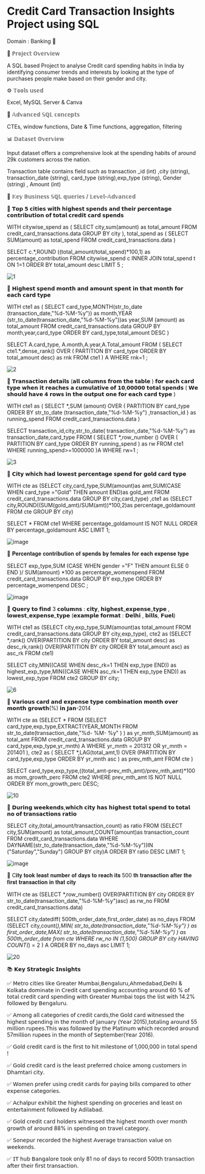 # Credit Card Transaction Insights Project using SQL

Domain : Banking 🏦 

📌 ℙ𝕣𝕠𝕛𝕖𝕔𝕥 𝕆𝕧𝕖𝕣𝕧𝕚𝕖𝕨

A SQL based Project to analyse Credit card spending habits in India by identifying consumer trends and interests by looking at the type of purchases people make based on their gender and city.


⚙️ 𝕋𝕠𝕠𝕝𝕤 𝕦𝕤𝕖𝕕 

Excel, MySQL Server & Canva

📌 𝔸𝕕𝕧𝕒𝕟𝕔𝕖𝕕 𝕊ℚ𝕃 𝕔𝕠𝕟𝕔𝕖𝕡𝕥𝕤

CTEs, window functions, Date & Time
functions, aggregation, filtering

📊 𝔻𝕒𝕥𝕒𝕤𝕖𝕥 𝕆𝕧𝕖𝕣𝕧𝕚𝕖𝕨  

Input dataset offers a comprehensive look at the spending habits of around 29k customers across the nation.

Transaction table contains field such as transaction _id (int) ,city  (string), transaction_date (string), card_type (string),exp_type (string), Gender (string) , Amount (int)


🎯 𝕂𝕖𝕪 𝔹𝕦𝕤𝕚𝕟𝕖𝕤𝕤 𝕊ℚ𝕃 𝕢𝕦𝕖𝕣𝕚𝕖𝕤 / 𝕃𝕖𝕧𝕖𝕝-𝔸𝕕𝕧𝕒𝕟𝕔𝕖𝕕  


🔶 𝗧𝗼𝗽 𝟱 𝗰𝗶𝘁𝗶𝗲𝘀 𝘄𝗶𝘁𝗵 𝗵𝗶𝗴𝗵𝗲𝘀𝘁 𝘀𝗽𝗲𝗻𝗱𝘀 𝗮𝗻𝗱 𝘁𝗵𝗲𝗶𝗿 𝗽𝗲𝗿𝗰𝗲𝗻𝘁𝗮𝗴𝗲 𝗰𝗼𝗻𝘁𝗿𝗶𝗯𝘂𝘁𝗶𝗼𝗻 𝗼𝗳 𝘁𝗼𝘁𝗮𝗹 𝗰𝗿𝗲𝗱𝗶𝘁 𝗰𝗮𝗿𝗱 𝘀𝗽𝗲𝗻𝗱𝘀

WITH citywise_spend as ( SELECT city,sum(amount) as total_amount 
FROM credit_card_transactions.data
GROUP BY city ),
total_spend as ( SELECT SUM(amount) as total_spend FROM credit_card_transactions.data )

SELECT c.*,ROUND ((total_amount/total_spend)*100,1) as percentage_contribution FROM citywise_spend c INNER JOIN total_spend t ON 1=1
ORDER BY total_amount desc
LIMIT 5 ;

![1](https://github.com/user-attachments/assets/3cca26df-1c45-4bc7-a0fc-bb82fde770cf)



🔶 𝗛𝗶𝗴𝗵𝗲𝘀𝘁 𝘀𝗽𝗲𝗻𝗱 𝗺𝗼𝗻𝘁𝗵 𝗮𝗻𝗱 𝗮𝗺𝗼𝘂𝗻𝘁 𝘀𝗽𝗲𝗻𝘁 𝗶𝗻 𝘁𝗵𝗮𝘁 𝗺𝗼𝗻𝘁𝗵 𝗳𝗼𝗿 𝗲𝗮𝗰𝗵 𝗰𝗮𝗿𝗱 𝘁𝘆𝗽𝗲

WITH cte1 as ( SELECT card_type,MONTH(str_to_date (transaction_date,"%d-%M-%y")) as month,YEAR (str_to_date(transaction_date,"%d-%M-%y"))as year,SUM (amount) as total_amount 
FROM credit_card_transactions.data
GROUP BY month,year,card_type
ORDER BY card_type,total_amount DESC )

SELECT A.card_type, A.month,A.year,A.Total_amount 
FROM ( SELECT cte1.*,dense_rank() OVER ( PARTITION BY card_type ORDER BY total_amount desc) as rnk FROM cte1 ) A
WHERE rnk=1 ;


![2](https://github.com/user-attachments/assets/a085a315-b887-462d-ae61-3fb68079384d)



🔶 𝗧𝗿𝗮𝗻𝘀𝗮𝗰𝘁𝗶𝗼𝗻 𝗱𝗲𝘁𝗮𝗶𝗹𝘀 (𝗮𝗹𝗹 𝗰𝗼𝗹𝘂𝗺𝗻𝘀 𝗳𝗿𝗼𝗺 𝘁𝗵𝗲 𝘁𝗮𝗯𝗹𝗲 ) 𝗳𝗼𝗿 𝗲𝗮𝗰𝗵 𝗰𝗮𝗿𝗱 𝘁𝘆𝗽𝗲 𝘄𝗵𝗲𝗻 𝗶𝘁 𝗿𝗲𝗮𝗰𝗵𝗲𝘀 𝗮 𝗰𝘂𝗺𝘂𝗹𝗮𝘁𝗶𝘃𝗲 𝗼𝗳 𝟭𝟬,𝟬𝟬𝟬𝟬𝟬 𝘁𝗼𝘁𝗮𝗹 𝘀𝗽𝗲𝗻𝗱𝘀 ( 𝗪𝗲 𝘀𝗵𝗼𝘂𝗹𝗱 𝗵𝗮𝘃𝗲 𝟰 𝗿𝗼𝘄𝘀 𝗶𝗻 𝘁𝗵𝗲 𝗼𝘂𝘁𝗽𝘂𝘁 𝗼𝗻𝗲 𝗳𝗼𝗿 𝗲𝗮𝗰𝗵 𝗰𝗮𝗿𝗱 𝘁𝘆𝗽𝗲 )

WITH cte1 as ( SELECT *,SUM (amount)
OVER ( PARTITION BY card_type ORDER BY str_to_date (transaction_date,"%d-%M-%y") ,transaction_id ) as running_spend 
FROM credit_card_transactions.data )

SELECT transaction_id,city,str_to_date( transaction_date,"%d-%M-%y") as transaction_date,card_type FROM 
( SELECT *,row_number () OVER  ( PARTITION BY card_type ORDER BY running_spend ) as rw
FROM cte1 
WHERE running_spend>=1000000 )A
WHERE rw=1 ;


![3](https://github.com/user-attachments/assets/6716b9da-97a2-4df7-a1f1-50e3f439c92d)


🔶 𝗖𝗶𝘁𝘆 𝘄𝗵𝗶𝗰𝗵 𝗵𝗮𝗱 𝗹𝗼𝘄𝗲𝘀𝘁 𝗽𝗲𝗿𝗰𝗲𝗻𝘁𝗮𝗴𝗲 𝘀𝗽𝗲𝗻𝗱 𝗳𝗼𝗿 𝗴𝗼𝗹𝗱 𝗰𝗮𝗿𝗱 𝘁𝘆𝗽𝗲

WITH cte as (SELECT city,card_type,SUM(amount)as amt,SUM(CASE WHEN card_type ="Gold" THEN amount END)as gold_amt 
FROM credit_card_transactions.data
GROUP BY city,card_type)
,cte1 as (SELECT city,ROUND((SUM(gold_amt)/SUM(amt))*100,2)as percentage_goldamount FROM cte 
GROUP BY city)

SELECT * FROM cte1
WHERE percentage_goldamount IS NOT NULL
ORDER BY percentage_goldamount ASC
LIMIT 1;

![image](https://github.com/user-attachments/assets/c82c1aef-e79b-4bae-855f-d7fbc5ff3fc2)



🔶 𝐏𝐞𝐫𝐜𝐞𝐧𝐭𝐚𝐠𝐞 𝐜𝐨𝐧𝐭𝐫𝐢𝐛𝐮𝐭𝐢𝐨𝐧 𝐨𝐟 𝐬𝐩𝐞𝐧𝐝𝐬 𝐛𝐲 𝐟𝐞𝐦𝐚𝐥𝐞𝐬 𝐟𝐨𝐫 𝐞𝐚𝐜𝐡 𝐞𝐱𝐩𝐞𝐧𝐬𝐞 𝐭𝐲𝐩𝐞

SELECT exp_type,SUM (CASE WHEN gender ="F" THEN amount ELSE 0 END )/ SUM(amount) *100 as percentage_womenspend 
FROM credit_card_transactions.data
GROUP BY exp_type
ORDER BY percentage_womenpend DESC ;


![image](https://github.com/user-attachments/assets/c680c7a9-af27-4ee7-a777-8d1c852166de)


🔶 𝗤𝘂𝗲𝗿𝘆 𝘁𝗼 𝗳𝗶𝗻𝗱 3 𝗰𝗼𝗹𝘂𝗺𝗻𝘀 : 𝗰𝗶𝘁𝘆, 𝗵𝗶𝗴𝗵𝗲𝘀𝘁_𝗲𝘅𝗽𝗲𝗻𝘀𝗲_𝘁𝘆𝗽𝗲 , 𝗹𝗼𝘄𝗲𝘀𝘁_𝗲𝘅𝗽𝗲𝗻𝘀𝗲_𝘁𝘆𝗽𝗲 (𝗲𝘅𝗮𝗺𝗽𝗹𝗲 𝗳𝗼𝗿𝗺𝗮𝘁 : 𝗗𝗲𝗹𝗵𝗶 , 𝗯𝗶𝗹𝗹𝘀, 𝗙𝘂𝗲𝗹)  

WITH cte1 as (SELECT city,exp_type,SUM(amount)as total_amount FROM credit_card_transactions.data
GROUP BY  city,exp_type),
cte2 as (SELECT *,rank() OVER(PARTITION BY city ORDER BY total_amount desc) as desc_rk,rank() OVER(PARTITION BY city ORDER BY total_amount asc) as asc_rk FROM cte1)

SELECT city,MIN((CASE WHEN desc_rk=1 THEN exp_type END)) as highest_exp_type,MIN((CASE WHEN asc_rk=1 THEN exp_type END)) as lowest_exp_type 
FROM cte2
GROUP BY city;


![6](https://github.com/user-attachments/assets/50aa0a08-9a67-4da3-a442-4b4ec6d186e3)



🔶 𝗩𝗮𝗿𝗶𝗼𝘂𝘀 𝗰𝗮𝗿𝗱 𝗮𝗻𝗱 𝗲𝘅𝗽𝗲𝗻𝘀𝗲 𝘁𝘆𝗽𝗲 𝗰𝗼𝗺𝗯𝗶𝗻𝗮𝘁𝗶𝗼𝗻 𝗺𝗼𝗻𝘁𝗵 𝗼𝘃𝗲𝗿 𝗺𝗼𝗻𝘁𝗵 𝗴𝗿𝗼𝘄𝘁𝗵(%) 𝗶𝗻 𝗝𝗮𝗻-2014 

WITH cte as  (SELECT * FROM (SELECT card_type,exp_type,EXTRACT(YEAR_MONTH FROM str_to_date(transaction_date,"%d- %M- %y" ) ) as yr_mnth,SUM(amount) as total_amt 
FROM credit_card_transactions.data
GROUP BY card_type,exp_type,yr_mnth) A
WHERE yr_mnth = 201312 OR yr_mnth = 201401
), 
cte2 as ( SELECT *,LAG(total_amt,1) OVER (PARTITION BY card_type,exp_type ORDER BY yr_mnth asc ) as prev_mth_amt 
FROM cte )
 
SELECT card_type,exp_type,((total_amt-prev_mth_amt)/prev_mth_amt)*100 as mom_growth_perc FROM cte2
WHERE prev_mth_amt IS NOT NULL
ORDER BY mom_growth_perc DESC;

![10](https://github.com/user-attachments/assets/5efc2f40-0b91-4bd6-855d-df91f9548447)



🔶 𝗗𝘂𝗿𝗶𝗻𝗴 𝘄𝗲𝗲𝗸𝗲𝗻𝗱𝘀,𝘄𝗵𝗶𝗰𝗵 𝗰𝗶𝘁𝘆 𝗵𝗮𝘀 𝗵𝗶𝗴𝗵𝗲𝘀𝘁 𝘁𝗼𝘁𝗮𝗹 𝘀𝗽𝗲𝗻𝗱 𝘁𝗼 𝘁𝗼𝘁𝗮𝗹 𝗻𝗼 𝗼𝗳 𝘁𝗿𝗮𝗻𝘀𝗮𝗰𝘁𝗶𝗼𝗻𝘀 𝗿𝗮𝘁𝗶𝗼

SELECT city,(total_amount/transaction_count) as ratio FROM
(SELECT city,SUM(amount) as total_amount,COUNT(amount)as transaction_count 
FROM credit_card_transactions.data
WHERE DAYNAME(str_to_date(transaction_date,"%d-%M-%y"))IN ("Saturday","Sunday") 
GROUP BY city)A
ORDER BY ratio DESC
LIMIT 1;

![image](https://github.com/user-attachments/assets/f1b8db48-8389-4dac-8c1d-7447dbeec68d)



🔶 C𝐢𝐭𝐲 𝐭𝐨𝐨𝐤 𝐥𝐞𝐚𝐬𝐭 𝐧𝐮𝐦𝐛𝐞𝐫 𝐨𝐟 𝐝𝐚𝐲𝐬 𝐭𝐨 𝐫𝐞𝐚𝐜𝐡 𝐢𝐭𝐬 500 𝐭𝐡 𝐭𝐫𝐚𝐧𝐬𝐚𝐜𝐭𝐢𝐨𝐧 𝐚𝐟𝐭𝐞𝐫 𝐭𝐡𝐞 𝐟𝐢𝐫𝐬𝐭 𝐭𝐫𝐚𝐧𝐬𝐚𝐜𝐭𝐢𝐨𝐧 𝐢𝐧 𝐭𝐡𝐚𝐭 𝐜𝐢𝐭𝐲


WITH cte as (SELECT *,row_number() OVER(PARTITION BY city ORDER BY str_to_date(transaction_date,"%d-%M-%y")asc) as rw_no 
FROM credit_card_transactions.data)

SELECT city,datediff( 500th_order_date,first_order_date) as no_days FROM (SELECT city,count(*),MIN( str_to_date(transaction_date,"%d-%M-%y") ) as first_order_date,MAX( str_to_date(transaction_date,"%d-%M-%y") ) as 500th_order_date from cte 
WHERE rw_no IN (1,500)
GROUP BY city
HAVING COUNT(*) = 2 ) A
ORDER BY no_days asc
LIMIT 1; 


![20](https://github.com/user-attachments/assets/6752ed88-3ac5-43ad-a3c6-4aac99bec6e1)






📚 𝗞𝗲𝘆 𝗦𝘁𝗿𝗮𝘁𝗲𝗴𝗶𝗰 𝗜𝗻𝘀𝗶𝗴𝗵𝘁𝘀



✅️ 𝖬𝖾𝗍𝗋𝗈 𝖼𝗂𝗍𝗂𝖾𝗌 𝗅𝗂𝗄𝖾 𝖦𝗋𝖾𝖺𝗍𝖾𝗋 𝖬𝗎𝗆𝖻𝖺𝗂,𝖡𝖾𝗇𝗀𝖺𝗅𝗎𝗋𝗎,𝖠𝗁𝗆𝖾𝖽𝖺𝖻𝖺𝖽,𝖣𝖾𝗅𝗁𝗂 & 𝖪𝗈𝗅𝗄𝖺𝗍𝖺 𝖽𝗈𝗆𝗂𝗇𝖺𝗍𝖾 𝗂𝗇 𝖢𝗋𝖾𝖽𝗂𝗍 𝖼𝖺𝗋𝖽 𝗌𝗉𝖾𝗇𝖽𝗂𝗇𝗀 𝖺𝖼𝖼𝗈𝗎𝗇𝗍𝗂𝗇𝗀 𝖺𝗋𝗈𝗎𝗇𝖽 60 % 𝗈𝖿 𝗍𝗈𝗍𝖺𝗅 𝖼𝗋𝖾𝖽𝗂𝗍 𝖼𝖺𝗋𝖽 𝗌𝗉𝖾𝗇𝖽𝗂𝗇𝗀 𝗐𝗂𝗍𝗁 𝖦𝗋𝖾𝖺𝗍𝖾𝗋 𝖬𝗎𝗆𝖻𝖺𝗂 𝗍𝗈𝗉𝗌 𝗍𝗁𝖾 𝗅𝗂𝗌𝗍 𝗐𝗂𝗍𝗁  14.2% 𝖿𝗈𝗅𝗅𝗈𝗐𝖾𝖽 𝖻𝗒 𝖡𝖾𝗇𝗀𝖺𝗅𝗎𝗋𝗎. 

✅️ 𝖠𝗆𝗈𝗇𝗀 𝖺𝗅𝗅 𝖼𝖺𝗍𝖾𝗀𝗈𝗋𝗂𝖾𝗌 𝗈𝖿 𝖼𝗋𝖾𝖽𝗂𝗍 𝖼𝖺𝗋𝖽𝗌,𝗍𝗁𝖾 𝖦𝗈𝗅𝖽 𝖼𝖺𝗋𝖽 𝗐𝗂𝗍𝗇𝖾𝗌𝗌𝖾𝖽 𝗍𝗁𝖾 𝗁𝗂𝗀𝗁𝖾𝗌𝗍 𝗌𝗉𝖾𝗇𝖽𝗂𝗇𝗀 𝗂𝗇 𝗍𝗁𝖾 𝗆𝗈𝗇𝗍𝗁 𝗈𝖿 𝖩𝖺𝗇𝗎𝖺𝗋𝗒 (𝖸𝖾𝖺𝗋 2015),𝗍𝗈𝗍𝖺𝗅𝗂𝗇𝗀 𝖺𝗋𝗈𝗎𝗇𝖽 55 𝗆𝗂𝗅𝗅𝗂𝗈𝗇 𝗋𝗎𝗉𝖾𝖾𝗌.𝖳𝗁𝗂𝗌 𝗐𝖺𝗌 𝖿𝗈𝗅𝗅𝗈𝗐𝖾𝖽 𝖻𝗒 𝗍𝗁𝖾 𝖯𝗅𝖺𝗍𝗂𝗇𝗎𝗆 𝗐𝗁𝗂𝖼𝗁 𝗋𝖾𝖼𝗈𝗋𝖽𝖾𝖽 𝖺𝗋𝗈𝗎𝗇𝖽 57𝗆𝗂𝗅𝗅𝗂𝗈𝗇 𝗋𝗎𝗉𝖾𝖾𝗌 𝗂𝗇 𝗍𝗁𝖾 𝗆𝗈𝗇𝗍𝗁 𝗈𝖿 𝖲𝖾𝗉𝗍𝖾𝗆𝖻𝖾r(𝖸𝖾𝖺𝗋 2016).

✅️ 𝖦𝗈𝗅𝖽 c𝗋𝖾𝖽𝗂𝗍 c𝖺𝗋𝖽 𝗂𝗌 𝗍𝗁𝖾 𝖿𝗂𝗋𝗌𝗍 𝗍𝗈 𝗁𝗂𝗍 𝗆𝗂𝗅𝖾𝗌𝗍𝗈𝗇𝖾 𝗈𝖿 1,000,000 𝗂𝗇 𝗍𝗈𝗍𝖺𝗅 𝗌𝗉𝖾𝗇𝖽 !

✅️ 𝖦𝗈𝗅𝖽 𝖼𝗋𝖾𝖽𝗂𝗍 𝖼𝖺𝗋𝖽 𝗂𝗌 𝗍𝗁𝖾 𝗅𝖾𝖺𝗌𝗍 𝗉𝗋𝖾𝖿𝖾𝗋𝗋𝖾𝖽 𝖼𝗁𝗈𝗂𝖼𝖾 𝖺𝗆𝗈𝗇𝗀 𝖼𝗎𝗌𝗍𝗈𝗆𝖾𝗋𝗌 𝗂𝗇 𝖣𝗁𝖺𝗆𝗍𝖺𝗋𝗂 𝖼𝗂𝗍𝗒.

✅️ 𝖶𝗈𝗆𝖾𝗇 𝗉𝗋𝖾𝖿𝖾𝗋 𝗎𝗌𝗂𝗇𝗀 𝖼𝗋𝖾𝖽𝗂𝗍 𝖼𝖺𝗋𝖽𝗌 𝖿𝗈𝗋 𝗉𝖺𝗒𝗂𝗇𝗀 𝖻𝗂𝗅𝗅𝗌 𝖼𝗈𝗆𝗉𝖺𝗋𝖾𝖽 𝗍𝗈 𝗈𝗍𝗁𝖾𝗋 𝖾𝗑𝗉𝖾𝗇𝗌𝖾 𝖼𝖺𝗍𝖾𝗀𝗈𝗋𝗂𝖾𝗌.

✅️ 𝖠𝖼𝗁𝖺𝗅𝗉𝗎𝗋 𝖾𝗑𝗁𝗂𝖻𝗂𝗍 𝗍𝗁𝖾 𝗁𝗂𝗀𝗁𝖾𝗌𝗍 𝗌𝗉𝖾𝗇𝖽𝗂𝗇𝗀 𝗈𝗇 𝗀𝗋𝗈𝖼𝖾𝗋𝗂𝖾𝗌 𝖺𝗇𝖽 𝗅𝖾𝖺𝗌𝗍 𝗈𝗇 𝖾𝗇𝗍𝖾𝗋𝗍𝖺𝗂𝗇𝗆𝖾𝗇𝗍 𝖿𝗈𝗅𝗅𝗈𝗐𝖾𝖽 𝖻𝗒 𝖠𝖽𝗂𝗅𝖺𝖻𝖺𝖽.

✅️ 𝖦𝗈𝗅𝖽 𝖼𝗋𝖾𝖽𝗂𝗍 𝖼𝖺𝗋𝖽 𝗁𝗈𝗅𝖽𝖾𝗋𝗌 𝗐𝗂𝗍𝗇𝖾𝗌𝗌𝖾𝖽 𝗍𝗁𝖾 𝗁𝗂𝗀𝗁𝖾𝗌𝗍 𝗆𝗈𝗇𝗍𝗁 𝗈𝗏𝖾𝗋 𝗆𝗈𝗇𝗍𝗁 𝗀𝗋𝗈𝗐𝗍𝗁 𝗈𝖿 𝖺𝗋𝗈𝗎𝗇𝖽 88% 𝗂𝗇 𝗌𝗉𝖾𝗇𝖽𝗂𝗇𝗀 𝗈𝗇 𝗍𝗋𝖺𝗏𝖾𝗅 𝖼𝖺𝗍𝖾𝗀𝗈𝗋𝗒.

✅️ 𝖲𝗈𝗇𝖾𝗉𝗎𝗋 𝗋𝖾𝖼𝗈𝗋𝖽𝖾𝖽 𝗍𝗁𝖾 𝗁𝗂𝗀𝗁𝖾𝗌𝗍 𝖠𝗏𝖾𝗋𝖺𝗀𝖾 𝗍𝗋𝖺𝗇𝗌𝖺𝖼𝗍𝗂𝗈𝗇 𝗏𝖺𝗅𝗎𝖾 𝗈𝗇 𝗐𝖾𝖾𝗄𝖾𝗇𝖽𝗌.

✅️ 𝖨𝖳 𝗁𝗎𝖻 𝖡𝖺𝗇𝗀𝖺𝗅𝗈𝗋𝖾  𝗍𝗈𝗈𝗄  𝗈𝗇𝗅𝗒 81 𝗇𝗈 𝗈𝖿 𝖽𝖺𝗒𝗌  𝗍𝗈 𝗋𝖾𝖼𝗈𝗋𝖽 500𝗍𝗁 𝗍𝗋𝖺𝗇𝗌𝖺𝖼𝗍𝗂𝗈𝗇 𝖺𝖿𝗍𝖾𝗋 𝗍𝗁𝖾𝗂𝗋 𝖿𝗂𝗋𝗌𝗍 𝗍𝗋𝖺𝗇𝗌𝖺𝖼𝗍𝗂𝗈𝗇.

